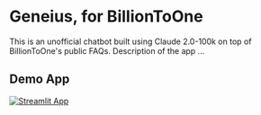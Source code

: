 # Geneius, for BillionToOne

This is an unofficial chatbot built using Claude 2.0-100k on top of BillionToOne's public FAQs.
Description of the app ...

## Demo App

[![Streamlit App](https://static.streamlit.io/badges/streamlit_badge_black_white.svg)](https://billiontoonebot.streamlit.app/)
